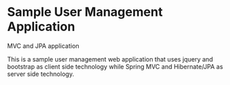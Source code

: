 # Sample User Management Application
MVC and JPA application 

This is a sample user management web application that uses jquery and bootstrap as client side technology while Spring MVC and Hibernate/JPA as server side technology. 

